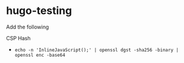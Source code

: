 # hugo-testing

Add the following

CSP Hash
- `echo -n 'InlineJavaScript();' | openssl dgst -sha256 -binary | openssl enc -base64`
